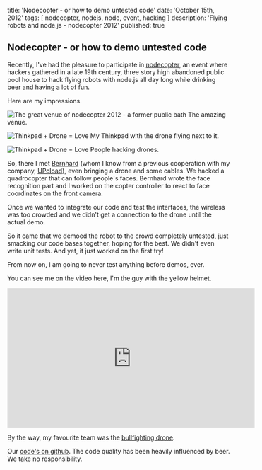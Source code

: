 title: 'Nodecopter - or how to demo untested code'
date: 'October 15th, 2012'
tags: [ nodecopter, nodejs, node, event, hacking ]
description: 'Flying robots and node.js - nodecopter 2012'
published: true


## Nodecopter - or how to demo untested code

Recently, I've had the pleasure to participate in
<a href="http://nodecopter.com">nodecopter</a>,
an event where hackers gathered in a late 19th century,
three story high abandoned public pool house
to hack flying robots with node.js all day long
while drinking beer and having a lot of fun.

Here are my impressions.

<img src="/images/nodecopter_20121005_003.resized.jpg"
 alt="The great venue of nodecopter 2012 - a former public bath" />
The amazing venue.


<img src="/images/nodecopter_20121005_011.resized.jpg"
 alt="Thinkpad + Drone = Love" />
My Thinkpad with the drone flying next to it.


<img src="/images/nodecopter_20121005_002.resized.jpg"
 alt="Thinkpad + Drone = Love" />
People hacking drones.


So, there I met <a href="http://npmjs.org/~bkw">Bernhard</a> (whom I know from
a previous cooperation with my company, <a href="http://www.upcload.com">UPcload</a>),
even bringing a drone and some cables.
We hacked a quadrocopter that can follow people's faces.
Bernhard wrote the face recognition part
and I worked on the copter controller to react to face coordinates on the
front camera.

Once we wanted to integrate our code and test the interfaces,
the wireless was too crowded and we didn't get a connection to the drone
until the actual demo.

So it came that we demoed the robot to the crowd completely untested,
just smacking our code bases together, hoping for the best.
We didn't even write unit tests.
And yet, it just worked on the first try!

From now on, I am going to never test anything before demos, ever.

You can see me on the video here, I'm the guy with the yellow helmet.

<iframe width="560" height="315" src="http://www.youtube.com/embed/gucpgJEJ5b4" frameborder="0" allowfullscreen></iframe>

By the way, my favourite team was the
<a href="https://github.com/substack/matador-copter">bullfighting drone</a>.

Our <a href="http://github.com/strathausen">code's on github</a>.
The code quality has been heavily influenced by beer.
We take no responsibility.

